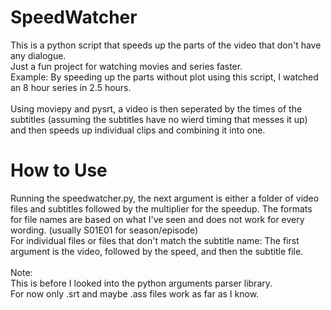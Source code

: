 # SpeedWatcher
This is a python script that speeds up the parts of the video that don't have any dialogue.<br>
Just a fun project for watching movies and series faster.<br>
Example: By speeding up the parts without plot using this script, I watched an 8 hour series in 2.5 hours.
<br><br>
Using moviepy and pysrt, a video is then seperated by the times of the subtitles (assuming the subtitles have no wierd timing that messes it up) and then speeds up individual clips and combining it into one.
<br>
# How to Use
Running the speedwatcher.py, the next argument is either a folder of video files and subtitles followed by the multiplier for the speedup. The formats for file names are based on what I've seen and does not work for every wording. (usually S01E01 for season/episode)<br>
For individual files or files that don't match the subtitle name: The first argument is the video, followed by the speed, and then the subtitle file. 
<br><br>
Note: <br>
This is before I looked into the python arguments parser library.<br>
For now only .srt and maybe .ass files work as far as I know.<br>

